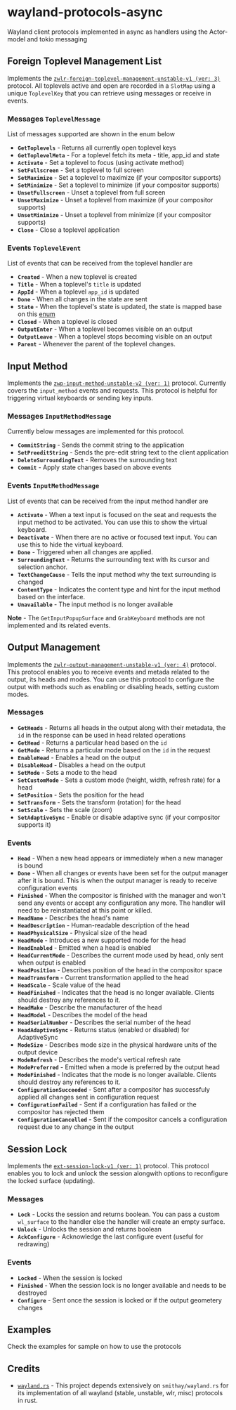 # wayland-protocols-async
Wayland client protocols implemented in async as handlers using the Actor-model and tokio messaging

## Foreign Toplevel Management List
Implements the [`zwlr-foreign-toplevel-management-unstable-v1 (ver: 3)`](https://wayland.app/protocols/wlr-foreign-toplevel-management-unstable-v1) protocol. All toplevels active and open are recorded in a `SlotMap` using a unique `ToplevelKey` that you can retrieve using messages or receive in events.

### Messages `ToplevelMessage`
List of messages supported are shown in the enum below
- **`GetToplevels`** - Returns all currently open toplevel keys
- **`GetToplevelMeta`** - For a toplevel fetch its meta - title, app_id and state
- **`Activate`** - Set a toplevel to focus (using activate method)
- **`SetFullscreen`** - Set a toplevel to full screen
- **`SetMaximize`** - Set a toplevel to maximize (if your compositor supports)
- **`SetMinimize`** - Set a toplevel to minimize (if your compositor supports)
- **`UnsetFullscreen`** - Unset a toplevel from full screen
- **`UnsetMaximize`** - Unset a toplevel from maximize (if your compositor supports)
- **`UnsetMinimize`** - Unset a toplevel from minimize (if your compositor supports)
- **`Close`** - Close a toplevel application

### Events `ToplevelEvent`
List of events that can be received from the toplevel handler are
- **`Created`** - When a new toplevel is created
- **`Title`** - When a toplevel's `title` is updated
- **`AppId`** - When a toplevel `app_id` is updated
- **`Done`** - When all changes in the state are sent
- **`State`** - When the toplevel's state is updated, the state is mapped base on this [enum](https://wayland.app/protocols/wlr-foreign-toplevel-management-unstable-v1#zwlr_foreign_toplevel_handle_v1:enum:state0)
- **`Closed`** - When a toplevel is closed
- **`OutputEnter`** - When a toplevel becomes visible on an output
- **`OutputLeave`** - When a toplevel stops becoming visible on an output
- **`Parent`** - Whenever the parent of the toplevel changes.

## Input Method
Implements the [`zwp-input-method-unstable-v2 (ver: 1)`](https://github.com/Smithay/wayland-rs/blob/master/wayland-protocols-misc/protocols/input-method-unstable-v2.xml) protocol. Currently covers the `input_method` events and requests. This protocol is helpful for triggering virtual keyboards or sending key inputs.

### Messages `InputMethodMessage`
Currently below messages are implemented for this protocol.
- **`CommitString`** - Sends the commit string to the application
- **`SetPreeditString`** - Sends the pre-edit string text to the client application
- **`DeleteSurroundingText`** - Removes the surrounding text
- **`Commit`** - Apply state changes based on above events

### Events `InputMethodMessage`
List of events that can be received from the input method handler are
- **`Activate`** - When a text input is focused on the seat and requests the input method to be activated. You can use this to show the virtual keyboard.
- **`Deactivate`** - When there are no active or focused text input. You can use this to hide the virtual keyboard.
- **`Done`** - Triggered when all changes are applied.
- **`SurroundingText`** -  Returns the surrounding text with its cursor and selection anchor.
- **`TextChangeCause`** - Tells the input method why the text surrounding is changed
- **`ContentType`** - Indicates the content type and hint for the input method based on the interface.
- **`Unavailable`** - The input method is no longer available

**Note** - The `GetInputPopupSurface` and `GrabKeyboard` methods are not implemented and its related events.

## Output Management
Implements the [`zwlr-output-management-unstable-v1 (ver: 4)`](https://wayland.app/protocols/wlr-output-management-unstable-v1) protocol. This protocol enables you to receive events and metada related to the output, its heads and modes. You can use this protocol to configure the output with methods such as enabling or disabling heads, setting custom modes.


### Messages
- **`GetHeads`** - Returns all heads in the output along with their metadata, the `id` in the response can be used in head related operations
- **`GetHead`** - Returns a particular head based on the `id`
- **`GetMode`** - Returns a particular mode based on the `id` in the request
- **`EnableHead`** - Enables a head on the output
- **`DisableHead`** - Disables a head on the output
- **`SetMode`** - Sets a mode to the head
- **`SetCustomMode`** - Sets a custom mode (height, width, refresh rate) for a head
- **`SetPosition`** - Sets the position for the head
- **`SetTransform`** - Sets the transform (rotation) for the head
- **`SetScale`** - Sets the scale (zoom)
- **`SetAdaptiveSync`** - Enable or disable adaptive sync (if your compositor supports it)

### Events
- **`Head`** - When a new head appears or immediately when a new manager is bound
- **`Done`** - When all changes or events have been set for the output manager after it is bound. This is when the output manager is ready to receive configuration events
- **`Finished`** - When the compositor is finished with the manager and won't send any events or accept any configuration any more. The handler will need to be reinstantiated at this point or killed.
- **`HeadName`** - Describes the head's name
- **`HeadDescription`** - Human-readable description of the head
- **`HeadPhysicalSize`** - Physical size of the head
- **`HeadMode`** - Introduces a new supported mode for the head
- **`HeadEnabled`** - Emitted when a head is enabled
- **`HeadCurrentMode`** - Describes the current mode used by head, only sent when output is enabled
- **`HeadPosition`** - Describes position of the head in the compositor space
- **`HeadTransform`** - Current transformation applied to the head
- **`HeadScale`** - Scale value of the head
- **`HeadFinished`** - Indicates that the head is no longer available. Clients should destroy any references to it.
- **`HeadMake`** - Describe the manufacturer of the head
- **`HeadModel`** - Describes the model of the head
- **`HeadSerialNumber`** - Describes the serial number of the head
- **`HeadAdaptiveSync`** - Returns status (enabled or disabled) for AdaptiveSync
- **`ModeSize`** - Describes mode size in the physical hardware units of the output device
- **`ModeRefresh`** - Describes the mode's vertical refresh rate
- **`ModePreferred`** - Emitted when a mode is preferred by the output head
- **`ModeFinished`** - Indicates that the mode is no longer available. Clients should destroy any references to it.
- **`ConfigurationSucceeded`** - Sent after a compositor has successfuly applied all changes sent in configuration request
- **`ConfigurationFailed`** - Sent if a configuration has failed or the compositor has rejected them 
- **`ConfigurationCancelled`** - Sent if the compositor cancels a configuration request due to any change in the output



## Session Lock
Implements the [`ext-session-lock-v1 (ver: 1)`](https://wayland.app/protocols/ext-session-lock-v1) protocol. This protocol enables you to lock and unlock the session alongwith options to reconfigure the locked surface (updating). 

### Messages
- **`Lock`** - Locks the session and returns boolean. You can pass a custom `wl_surface` to the handler else the handler will create an empty surface.
- **`Unlock`** - Unlocks the session and returns boolean
- **`AckConfigure`** - Acknowledge the last configure event (useful for redrawing)

### Events
- **`Locked`** - When the session is locked
- **`Finished`** - When the session lock is no longer available and needs to be destroyed
- **`Configure`** - Sent once the session is locked or if the output geometery changes

## Examples
Check the examples for sample on how to use the protocols

## Credits
- [`wayland.rs`](https://github.com/smithay/wayland-rs) - This project depends extensively on `smithay/wayland.rs` for its implementation of all wayland (stable, unstable, wlr, misc) protocols in rust.
